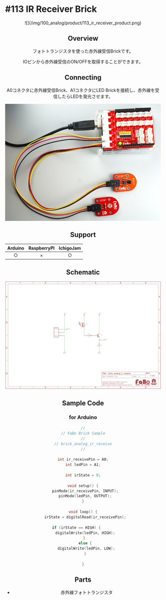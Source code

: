 # #113 IR Receiver Brick

<center>![](/img/100_analog/product/113_ir_receiver_product.png)
<!--COLORME-->

## Overview
フォトトランジスタを使った赤外線受信Brickです。

IOピンから赤外線受信のON/OFFを取得することができます。

## Connecting
A0コネクタに赤外線受信Brick、A1コネクタにLED Brickを接続し、赤外線を受信したらLEDを発光させます。

![](/img/100_analog/connect/113_ir_receiver_connect.jpg)

## Support
| Arduino | RaspberryPI | IchigoJam |
| :--: | :--: | :--: |
| ○ | × | ○ |

## Schematic
![](/img/100_analog/schematic/113_ir_receiver_schematic.png)

## Sample Code
### for Arduino
```c
//
// FaBo Brick Sample
//
// brick_analog_ir_receive
//

int ir_receivePin = A0;
int ledPin = A1;

int irState = 0;

void setup() {
  pinMode(ir_receivePin, INPUT);
  pinMode(ledPin, OUTPUT);
}
 
void loop() {
  irState = digitalRead(ir_receivePin);

  if (irState == HIGH) {        
    digitalWrite(ledPin, HIGH);  
  } 
  else {
    digitalWrite(ledPin, LOW); 
  }

}
```

## Parts
- 赤外線フォトトランジスタ
